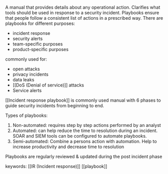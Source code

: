 A manual that provides details about any operational action. 
Clarifies what tools should be used in response to a security incident. Playbooks ensure that people follow a consistent list of actions in a prescribed way.
There are playbooks for different purposes:
- incident response
- security alerts
- team-specific purposes
- product-specific purposes

commonly used for:
- open attacks
- privacy incidents
- data leaks
- [[DoS (Denial of service)]] attacks
- Service alerts

[[Incident response playbook]] is commonly used manual with 6 phases to guide security incidents from beginning to end.

Types of playbooks:
1. Non-automated: requires step by step actions performed by an analyst
2. Automated: can help reduce the time to resolution during an incident.  SOAR and SIEM tools can be configured to automate playbooks.
3. Semi-automated: Combine a persons action with automation. Help to increase productivity and decrease time to resolution

Playbooks are regularly reviewed &  updated during the post incident phase


keywords: [[IR (Incident response)]] [[playbook]]